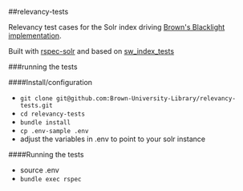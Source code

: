 ##relevancy-tests

Relevancy test cases for the Solr index driving [Brown's Blacklight implementation](https://search.library.brown.edu/).

Built with [rspec-solr](https://github.com/sul-dlss/rspec-solr) and based on [sw_index_tests](https://github.com/sul-dlss/sw_index_tests/)

###running the tests

####Install/configuration
 - `git clone git@github.com:Brown-University-Library/relevancy-tests.git`
 - `cd relevancy-tests`
 - `bundle install`
 - `cp .env-sample .env`
 - adjust the variables in .env to point to your solr instance

####Running the tests
 - source .env
 - `bundle exec rspec`

